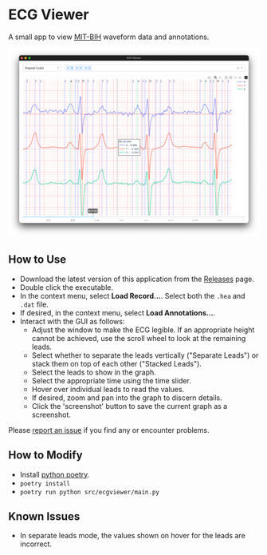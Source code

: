 # ECG Viewer

A small app to view [MIT-BIH](https://github.com/wfdb/wfdb-spec/) waveform data and annotations.

![screenshot](./docs/screenshot.png)

## How to Use
- Download the latest version of this application from the [Releases](https://github.com/Ivorforce/ECG-Viewer/releases) page.
- Double click the executable.
- In the context menu, select **Load Record...**. Select both the `.hea` and `.dat` file.
- If desired, in the context menu, select **Load Annotations...**.
- Interact with the GUI as follows: 
  - Adjust the window to make the ECG legible. If an appropriate height cannot be achieved, use the scroll wheel to look at the remaining leads.
  - Select whether to separate the leads vertically ("Separate Leads") or stack them on top of each other ("Stacked Leads").
  - Select the leads to show in the graph.
  - Select the appropriate time using the time slider.
  - Hover over individual leads to read the values.
  - If desired, zoom and pan into the graph to discern details.
  - Click the 'screenshot' button to save the current graph as a screenshot.

Please [report an issue](https://github.com/Ivorforce/ECG-Viewer/issues) if you find any or encounter problems.

## How to Modify
- Install [python poetry](https://python-poetry.org/docs/).
- `poetry install`
- `poetry run python src/ecgviewer/main.py`

## Known Issues
- In separate leads mode, the values shown on hover for the leads are incorrect.
